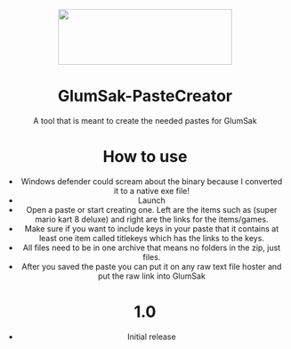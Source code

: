 <div align="center">
<img src="https://i.imgur.com/XwPonAe.png" width="312" height="100" />

# GlumSak-PasteCreator
A tool that is meant to create the needed pastes for GlumSak

# How to use
- Windows defender could scream about the binary because I converted it to a native exe file!
- Launch
- Open a paste or start creating one. Left are the items such as (super mario kart 8 deluxe) and right are the links for the items/games.
- Make sure if you want to include keys in your paste that it contains at least one item called titlekeys which has the links to the keys.
- All files need to be in one archive that means no folders in the zip, just files.
- After you saved the paste you can put it on any raw text file hoster and put the raw link into GlumSak

# 1.0
- Initial release
